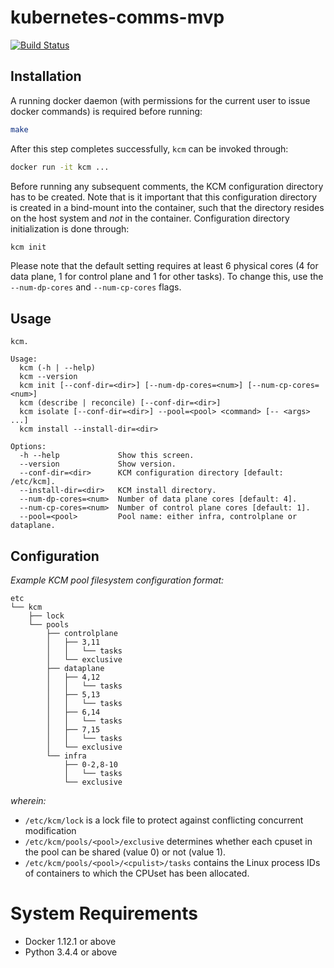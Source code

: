 # kubernetes-comms-mvp

[![Build Status](https://travis-ci.com/intelsdi-x/kubernetes-comms-mvp.svg?token=ajyZ5osyX5HNjsUu5muj&branch=master)](https://travis-ci.com/intelsdi-x/kubernetes-comms-mvp)

## Installation

A running docker daemon (with permissions for the current user to issue docker commands) is required before running:

```bash
make
```

After this step completes successfully, `kcm` can be invoked through:

```bash
docker run -it kcm ...
```

Before running any subsequent comments, the KCM configuration directory has to be created.
Note that is it important that this configuration directory is created in a bind-mount into the container,
such that the directory resides on the host system and _not_ in the container.
Configuration directory initialization is done through:

```bash
kcm init
```

Please note that the default setting requires at least 6 physical cores (4 for data plane, 1 for control plane and 1 for other tasks).
To change this, use the `--num-dp-cores` and `--num-cp-cores` flags.

## Usage

```
kcm.

Usage:
  kcm (-h | --help)
  kcm --version
  kcm init [--conf-dir=<dir>] [--num-dp-cores=<num>] [--num-cp-cores=<num>]
  kcm (describe | reconcile) [--conf-dir=<dir>]
  kcm isolate [--conf-dir=<dir>] --pool=<pool> <command> [-- <args> ...]
  kcm install --install-dir=<dir>

Options:
  -h --help             Show this screen.
  --version             Show version.
  --conf-dir=<dir>      KCM configuration directory [default: /etc/kcm].
  --install-dir=<dir>   KCM install directory.
  --num-dp-cores=<num>  Number of data plane cores [default: 4].
  --num-cp-cores=<num>  Number of control plane cores [default: 1].
  --pool=<pool>         Pool name: either infra, controlplane or dataplane.
```

## Configuration

_Example KCM pool filesystem configuration format:_

```
etc
└── kcm
    ├── lock
    └── pools
        ├── controlplane
        │   ├── 3,11
        │   │   └── tasks
        │   └── exclusive
        ├── dataplane
        │   ├── 4,12
        │   │   └── tasks
        │   ├── 5,13
        │   │   └── tasks
        │   ├── 6,14
        │   │   └── tasks
        │   ├── 7,15
        │   │   └── tasks
        │   └── exclusive
        └── infra
            ├── 0-2,8-10
            │   └── tasks
            └── exclusive
```

_wherein:_

- `/etc/kcm/lock` is a lock file to protect against conflicting
  concurrent modification
- `/etc/kcm/pools/<pool>/exclusive` determines whether each cpuset in
  the pool can be shared (value 0) or not (value 1).
- `/etc/kcm/pools/<pool>/<cpulist>/tasks` contains the Linux process IDs
  of containers to which the CPUset has been allocated.


# System Requirements

 - Docker 1.12.1 or above
 - Python 3.4.4 or above
